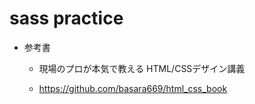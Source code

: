 # sass practice

* 参考書

    * 現場のプロが本気で教える HTML/CSSデザイン講義

    * https://github.com/basara669/html_css_book

